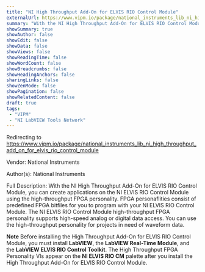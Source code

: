 ```yaml
---
title: "NI High Throughput Add-On for ELVIS RIO Control Module"
externalUrl: https://www.vipm.io/package/national_instruments_lib_ni_high_throughput_add_on_for_elvis_rio_control_module
summary: "With the NI High Throughput Add-On for ELVIS RIO Control Module, you can create applications on the NI ELVIS RIO Control Module using the high-throughput FPGA personality."
showSummary: true
showAuthor: false
showEdit: false
showData: false
showViews: false
showReadingTime: false
showWordCount: false
showBreadcrumbs: false
showHeadingAnchors: false
sharingLinks: false
showZenMode: false
showPagination: false
showRelatedContent: false
draft: true
tags:
 - "VIPM"
 - "NI LabVIEW Tools Network"
---
```


Redirecting to https://www.vipm.io/package/national_instruments_lib_ni_high_throughput_add_on_for_elvis_rio_control_module

Vendor: National Instruments

Author(s): National Instruments
 
Full Description:
With the NI High Throughput Add-On for ELVIS RIO Control Module, you can create applications on the NI ELVIS RIO Control Module using the high-throughput FPGA personality. FPGA personaflities consist of predefined FPGA bitfiles for you to program with your NI ELVIS RIO Control Module. The NI ELVIS RIO Control Module high-throughput FPGA personality supports high-speed analog or digital data access. You can use the high-throughput personality for projects in need of waveform data.

**Note** Before installing the High Throughput Add-On for ELVIS RIO Control Module, you must install **LabVIEW**, the **LabVIEW Real-Time Module**, and the **LabVIEW ELVIS RIO Control Toolkit**. The High Throughput FPGA Personality VIs appear on the **NI ELVIS RIO CM** palette after you install the High Throughput Add-On for ELVIS RIO Control Module.